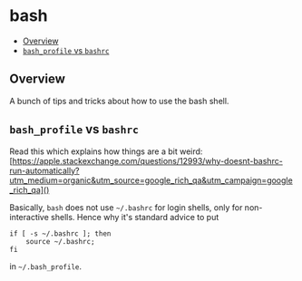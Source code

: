 # bash

<!-- MarkdownTOC autolink="true" autoanchor="true" markdown_preview="github" -->

- [Overview](#overview)
- [`bash_profile` vs `bashrc`](#bash_profile-vs-bashrc)

<!-- /MarkdownTOC -->

<a id="overview"></a>
## Overview

A bunch of tips and tricks about how to use the bash shell. 

<a id="bash_profile-vs-bashrc"></a>
## `bash_profile` vs `bashrc`

Read this which explains how things are a bit weird: [https://apple.stackexchange.com/questions/12993/why-doesnt-bashrc-run-automatically?utm_medium=organic&utm_source=google_rich_qa&utm_campaign=google_rich_qa]()

Basically, `bash` does not use `~/.bashrc` for login shells, only for non-interactive shells. Hence why it's standard advice to put 

```
if [ -s ~/.bashrc ]; then
    source ~/.bashrc;
fi
```

in `~/.bash_profile`.
